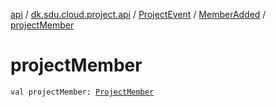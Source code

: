 [api](../../../index.md) / [dk.sdu.cloud.project.api](../../index.md) / [ProjectEvent](../index.md) / [MemberAdded](index.md) / [projectMember](./project-member.md)

# projectMember

`val projectMember: `[`ProjectMember`](../../-project-member/index.md)